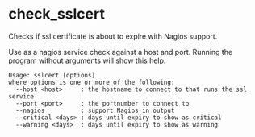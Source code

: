 # check_sslcert

Checks if ssl certificate is about to expire with Nagios support.

Use as a nagios service check against a host and port. Running the program without arguments will show this help.

```Checks if ssl certificate is about to expire
Usage: sslcert [options]
where options is one or more of the following:
  --host <host>     : the hostname to connect to that runs the ssl service
  --port <port>     : the portnumber to connect to
  --nagios          : support Nagios in output
  --critical <days> : days until expiry to show as critical
  --warning <days>  : days until expiry to show as warning
```
